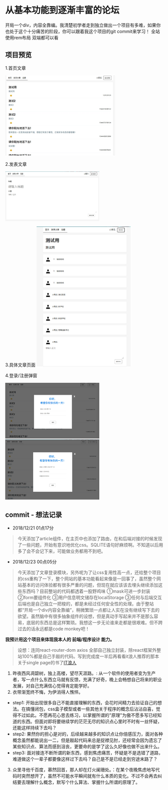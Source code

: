 # 从基本功能到逐渐丰富的论坛

开局一个div，内容全靠编。我清楚初学者走到独立做出一个项目有多难，如果你也处于这个十分痛苦的阶段，你可以跟着我这个项目的git commit来学习！
全站使用rem布局 双端都可以看

## 项目预览

1.首页文章

<img src="https://raw.githubusercontent.com/Qpumpkin/bbs-front-end/master/%E9%A1%B9%E7%9B%AE%E6%88%AA%E5%9B%BE/github%E6%88%AA%E5%9B%BE.jpg" width="350"/>

2.发表文章

<img src="https://github.com/Qpumpkin/bbs-front-end/blob/master/%E9%A1%B9%E7%9B%AE%E6%88%AA%E5%9B%BE/github%E6%88%AA%E5%9B%BE2.jpg" width="300"/>

3.具体文章页面
<img src="https://raw.githubusercontent.com/Qpumpkin/bbs-front-end/master/%E9%A1%B9%E7%9B%AE%E6%88%AA%E5%9B%BE/github%E6%88%AA%E5%9B%BE3.jpg" width="300"/>

4.登录/注册弹窗

<img src="https://raw.githubusercontent.com/Qpumpkin/bbs-front-end/master/%E9%A1%B9%E7%9B%AE%E6%88%AA%E5%9B%BE/github%E6%88%AA%E5%9B%BE4.jpg" width="300" />
<img src="https://raw.githubusercontent.com/Qpumpkin/bbs-front-end/master/%E9%A1%B9%E7%9B%AE%E6%88%AA%E5%9B%BE/github%E6%88%AA%E5%9B%BE5.jpg" width="300" />

## commit - 想法记录

- 2018/12/21 01点17分
> 今天添加了article组件，在主页中也添加了路由，在和后端对接的时候发现了一些问题，开始有意识地优化css。SQLITE语句好麻烦啊。不知道以后用多了会不会记下来，可能做业务都用不到吧。

- 2018/12/23 00点05分
> 今天添加了文章登录模块，另外呢为了让css复用性高一点，还给整个项目的css重构了一下，整个网站的基本功能看起来像是一回事了，虽然整个网站基本的访问体验都有很多严重的问题，但现在就应该该去埋头继续添加这些东西吗？目前整站的代码都透着一股野鸡味 ①mask可进一步封装 ②form要组件化 ③用户信息明文储存在localStorage ③任何与后端交互后端也是自己独立一把梭的，都是未经过任何安全性的处理。由于整站都“开局一个div内容全靠编”，稍微繁琐一点都让人实在没有继续写下去的欲望。虽然脑中有很多抽象组件的设想，但是真动手写起来并不是那么容易，底层的东西总是这样繁琐。我想这一步无论谁来走都是很艰难。但不跨过去的话永远都是code monkey吧！

**我预计用这个项目来体现我本人的 前端/程序设计 能力。**
> 设想：连同react-router-dom axios 全部自己独立封装，除react框架外整站100%都是自己手敲的代码。写到完成度一半后再看看it浪人推荐的那本关于single page的书了[IT浪人](https://www.itlr.cc/page/638/)

1. 昨夜西风凋碧树，独上高楼，望尽天涯路。: 从一个软件的使用者变为生产者，写一点什么东西立马就有反馈，充满了好奇，晚上会畅想自己将来的职业发展，对自己充满信心觉得肯定能学好。
2. 衣带渐宽终不悔，为伊消得人憔悴。
 - step1: 开始出现很多自己不能直接理解的东西，会花时间精力去验证自己的想法。在搞懂闭包，css盒子模型或者一些其他关于程序的概念后沾沾自喜，觉得不过如此。不愿再花心思去练习，以掌握所谓的"原理"为傲不愿多写已经知道的东西。但面对即将要继续学的茫茫无尽的知识点心里时不时有一丝怀疑，还能这样持续下去吗？
 - step2: 果然你的担心是对的，后续越来越多的知识点让你倍感压力，面对各种概念虽然都能说出一二，但是敲起代码来总是捉襟见肘，还经常会因为遗忘了某些知识点、算法而感到沮丧，更要命的是学了这么久好像也做不出来什么。
 - step3: 面对接连不断所谓的新东西，感到焦虑痛苦，怀疑是不是选错了道路，难道做这个一辈子都要像这样过下去吗？自己是不是已经走到穷途末路了？

3. 众里寻他千百度，慕然回首，那人却在灯火阑珊处。：在某个夜晚焦虑地写代码时突然想开了，虽然不可能水平瞬间就有什么本质的变化。不过不会再去纠结要去理解什么概念，默写个什么算法、掌握什么所谓的原理了。
